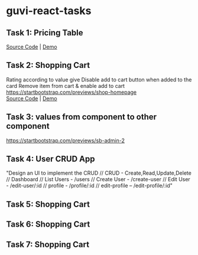 # guvi-react-tasks

## Task 1: Pricing Table
[Source Code](https://github.com/eunicedhivya/guvi-react-tasks/tree/master/pricing-cart)   |  [Demo](https://laughing-dubinsky-0527f1.netlify.app/)
 
## Task 2: Shopping Cart
Rating according to value give Disable add to cart button when added to the card Remove item from cart & enable add to cart https://startbootstrap.com/previews/shop-homepage <br />
[Source Code](https://github.com/eunicedhivya/guvi-react-tasks/tree/master/add-to-cart)   |  [Demo](https://frosty-noyce-9a8b51.netlify.app/)

## Task 3: values from component to other component
https://startbootstrap.com/previews/sb-admin-2 

## Task 4: User CRUD App
"Design an UI to implement the CRUD // CRUD - Create,Read,Update,Delete // Dashboard // List Users - /users // Create User - /create-user // Edit User - /edit-user/:id // profile - /profile/:id // edit-profile – /edit-profile/:id"

## Task 5: Shopping Cart

## Task 6: Shopping Cart

## Task 7: Shopping Cart
